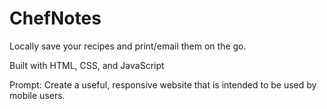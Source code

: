 # ChefNotes
Locally save your recipes and print/email them on the go.

Built with HTML, CSS, and JavaScript

Prompt: Create a useful, responsive website that is intended to be used by mobile users.
